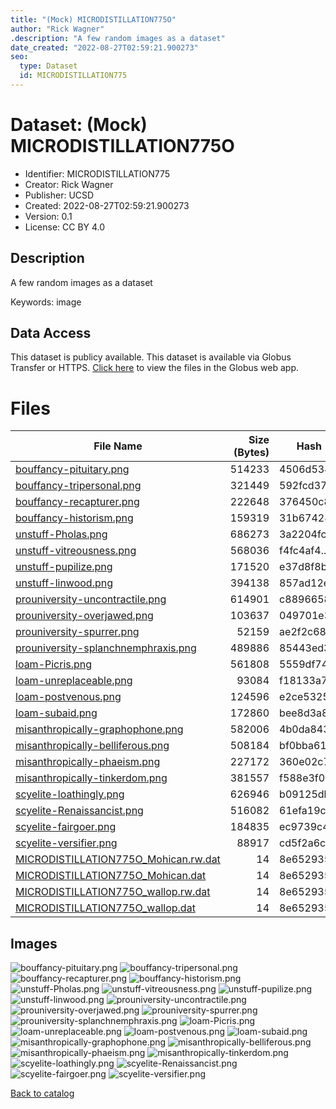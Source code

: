 ```yaml
---
title: "(Mock) MICRODISTILLATION775O"
author: "Rick Wagner"
.description: "A few random images as a dataset"
date_created: "2022-08-27T02:59:21.900273"
seo:
  type: Dataset
  id: MICRODISTILLATION775
---
```

# Dataset: (Mock) MICRODISTILLATION775O
- Identifier: MICRODISTILLATION775
- Creator: Rick Wagner
- Publisher: UCSD
- Created: 2022-08-27T02:59:21.900273
- Version: 0.1
- License: CC BY 4.0
## Description
A few random images as a dataset

Keywords: image
## Data Access
This dataset is publicy available.
This dataset is available via Globus Transfer or HTTPS.
[Click here](https://app.globus.org/file-manager?origin_id=6528bad5-bc02-497d-8a4f-a38547d0e72a&origin_path=/serverless/public/MICRODISTILLATION775/) to view the files in the Globus web app.
# Files
|                                                                           File Name                                                                           |Size (Bytes)|   Hash    |
|---------------------------------------------------------------------------------------------------------------------------------------------------------------|-----------:|-----------|
|[bouffancy-pituitary.png](https://g-b0978f.0ed28.75bc.data.globus.org/serverless/public/MICRODISTILLATION775/bouffancy-pituitary.png)                          |      514233|4506d534...|
|[bouffancy-tripersonal.png](https://g-b0978f.0ed28.75bc.data.globus.org/serverless/public/MICRODISTILLATION775/bouffancy-tripersonal.png)                      |      321449|592fcd37...|
|[bouffancy-recapturer.png](https://g-b0978f.0ed28.75bc.data.globus.org/serverless/public/MICRODISTILLATION775/bouffancy-recapturer.png)                        |      222648|376450c8...|
|[bouffancy-historism.png](https://g-b0978f.0ed28.75bc.data.globus.org/serverless/public/MICRODISTILLATION775/bouffancy-historism.png)                          |      159319|31b67428...|
|[unstuff-Pholas.png](https://g-b0978f.0ed28.75bc.data.globus.org/serverless/public/MICRODISTILLATION775/unstuff-Pholas.png)                                    |      686273|3a2204fc...|
|[unstuff-vitreousness.png](https://g-b0978f.0ed28.75bc.data.globus.org/serverless/public/MICRODISTILLATION775/unstuff-vitreousness.png)                        |      568036|f4fc4af4...|
|[unstuff-pupilize.png](https://g-b0978f.0ed28.75bc.data.globus.org/serverless/public/MICRODISTILLATION775/unstuff-pupilize.png)                                |      171520|e37d8f8b...|
|[unstuff-linwood.png](https://g-b0978f.0ed28.75bc.data.globus.org/serverless/public/MICRODISTILLATION775/unstuff-linwood.png)                                  |      394138|857ad12e...|
|[prouniversity-uncontractile.png](https://g-b0978f.0ed28.75bc.data.globus.org/serverless/public/MICRODISTILLATION775/prouniversity-uncontractile.png)          |      614901|c8896658...|
|[prouniversity-overjawed.png](https://g-b0978f.0ed28.75bc.data.globus.org/serverless/public/MICRODISTILLATION775/prouniversity-overjawed.png)                  |      103637|049701e3...|
|[prouniversity-spurrer.png](https://g-b0978f.0ed28.75bc.data.globus.org/serverless/public/MICRODISTILLATION775/prouniversity-spurrer.png)                      |       52159|ae2f2c68...|
|[prouniversity-splanchnemphraxis.png](https://g-b0978f.0ed28.75bc.data.globus.org/serverless/public/MICRODISTILLATION775/prouniversity-splanchnemphraxis.png)  |      489886|85443ed3...|
|[loam-Picris.png](https://g-b0978f.0ed28.75bc.data.globus.org/serverless/public/MICRODISTILLATION775/loam-Picris.png)                                          |      561808|5559df74...|
|[loam-unreplaceable.png](https://g-b0978f.0ed28.75bc.data.globus.org/serverless/public/MICRODISTILLATION775/loam-unreplaceable.png)                            |       93084|f18133a7...|
|[loam-postvenous.png](https://g-b0978f.0ed28.75bc.data.globus.org/serverless/public/MICRODISTILLATION775/loam-postvenous.png)                                  |      124596|e2ce5325...|
|[loam-subaid.png](https://g-b0978f.0ed28.75bc.data.globus.org/serverless/public/MICRODISTILLATION775/loam-subaid.png)                                          |      172860|bee8d3a8...|
|[misanthropically-graphophone.png](https://g-b0978f.0ed28.75bc.data.globus.org/serverless/public/MICRODISTILLATION775/misanthropically-graphophone.png)        |      582006|4b0da843...|
|[misanthropically-belliferous.png](https://g-b0978f.0ed28.75bc.data.globus.org/serverless/public/MICRODISTILLATION775/misanthropically-belliferous.png)        |      508184|bf0bba61...|
|[misanthropically-phaeism.png](https://g-b0978f.0ed28.75bc.data.globus.org/serverless/public/MICRODISTILLATION775/misanthropically-phaeism.png)                |      227172|360e02c7...|
|[misanthropically-tinkerdom.png](https://g-b0978f.0ed28.75bc.data.globus.org/serverless/public/MICRODISTILLATION775/misanthropically-tinkerdom.png)            |      381557|f588e3f0...|
|[scyelite-loathingly.png](https://g-b0978f.0ed28.75bc.data.globus.org/serverless/public/MICRODISTILLATION775/scyelite-loathingly.png)                          |      626946|b09125db...|
|[scyelite-Renaissancist.png](https://g-b0978f.0ed28.75bc.data.globus.org/serverless/public/MICRODISTILLATION775/scyelite-Renaissancist.png)                    |      516082|61efa19c...|
|[scyelite-fairgoer.png](https://g-b0978f.0ed28.75bc.data.globus.org/serverless/public/MICRODISTILLATION775/scyelite-fairgoer.png)                              |      184835|ec9739c4...|
|[scyelite-versifier.png](https://g-b0978f.0ed28.75bc.data.globus.org/serverless/public/MICRODISTILLATION775/scyelite-versifier.png)                            |       88917|cd5f2a6c...|
|[MICRODISTILLATION775O_Mohican.rw.dat](https://g-b0978f.0ed28.75bc.data.globus.org/serverless/public/MICRODISTILLATION775/MICRODISTILLATION775O_Mohican.rw.dat)|          14|8e652935...|
|[MICRODISTILLATION775O_Mohican.dat](https://g-b0978f.0ed28.75bc.data.globus.org/serverless/public/MICRODISTILLATION775/MICRODISTILLATION775O_Mohican.dat)      |          14|8e652935...|
|[MICRODISTILLATION775O_wallop.rw.dat](https://g-b0978f.0ed28.75bc.data.globus.org/serverless/public/MICRODISTILLATION775/MICRODISTILLATION775O_wallop.rw.dat)  |          14|8e652935...|
|[MICRODISTILLATION775O_wallop.dat](https://g-b0978f.0ed28.75bc.data.globus.org/serverless/public/MICRODISTILLATION775/MICRODISTILLATION775O_wallop.dat)        |          14|8e652935...|
## Images
![bouffancy-pituitary.png](https://g-b0978f.0ed28.75bc.data.globus.org/serverless/public/MICRODISTILLATION775/bouffancy-pituitary.png) ![bouffancy-tripersonal.png](https://g-b0978f.0ed28.75bc.data.globus.org/serverless/public/MICRODISTILLATION775/bouffancy-tripersonal.png) ![bouffancy-recapturer.png](https://g-b0978f.0ed28.75bc.data.globus.org/serverless/public/MICRODISTILLATION775/bouffancy-recapturer.png) ![bouffancy-historism.png](https://g-b0978f.0ed28.75bc.data.globus.org/serverless/public/MICRODISTILLATION775/bouffancy-historism.png) ![unstuff-Pholas.png](https://g-b0978f.0ed28.75bc.data.globus.org/serverless/public/MICRODISTILLATION775/unstuff-Pholas.png) ![unstuff-vitreousness.png](https://g-b0978f.0ed28.75bc.data.globus.org/serverless/public/MICRODISTILLATION775/unstuff-vitreousness.png) ![unstuff-pupilize.png](https://g-b0978f.0ed28.75bc.data.globus.org/serverless/public/MICRODISTILLATION775/unstuff-pupilize.png) ![unstuff-linwood.png](https://g-b0978f.0ed28.75bc.data.globus.org/serverless/public/MICRODISTILLATION775/unstuff-linwood.png) ![prouniversity-uncontractile.png](https://g-b0978f.0ed28.75bc.data.globus.org/serverless/public/MICRODISTILLATION775/prouniversity-uncontractile.png) ![prouniversity-overjawed.png](https://g-b0978f.0ed28.75bc.data.globus.org/serverless/public/MICRODISTILLATION775/prouniversity-overjawed.png) ![prouniversity-spurrer.png](https://g-b0978f.0ed28.75bc.data.globus.org/serverless/public/MICRODISTILLATION775/prouniversity-spurrer.png) ![prouniversity-splanchnemphraxis.png](https://g-b0978f.0ed28.75bc.data.globus.org/serverless/public/MICRODISTILLATION775/prouniversity-splanchnemphraxis.png) ![loam-Picris.png](https://g-b0978f.0ed28.75bc.data.globus.org/serverless/public/MICRODISTILLATION775/loam-Picris.png) ![loam-unreplaceable.png](https://g-b0978f.0ed28.75bc.data.globus.org/serverless/public/MICRODISTILLATION775/loam-unreplaceable.png) ![loam-postvenous.png](https://g-b0978f.0ed28.75bc.data.globus.org/serverless/public/MICRODISTILLATION775/loam-postvenous.png) ![loam-subaid.png](https://g-b0978f.0ed28.75bc.data.globus.org/serverless/public/MICRODISTILLATION775/loam-subaid.png) ![misanthropically-graphophone.png](https://g-b0978f.0ed28.75bc.data.globus.org/serverless/public/MICRODISTILLATION775/misanthropically-graphophone.png) ![misanthropically-belliferous.png](https://g-b0978f.0ed28.75bc.data.globus.org/serverless/public/MICRODISTILLATION775/misanthropically-belliferous.png) ![misanthropically-phaeism.png](https://g-b0978f.0ed28.75bc.data.globus.org/serverless/public/MICRODISTILLATION775/misanthropically-phaeism.png) ![misanthropically-tinkerdom.png](https://g-b0978f.0ed28.75bc.data.globus.org/serverless/public/MICRODISTILLATION775/misanthropically-tinkerdom.png) ![scyelite-loathingly.png](https://g-b0978f.0ed28.75bc.data.globus.org/serverless/public/MICRODISTILLATION775/scyelite-loathingly.png) ![scyelite-Renaissancist.png](https://g-b0978f.0ed28.75bc.data.globus.org/serverless/public/MICRODISTILLATION775/scyelite-Renaissancist.png) ![scyelite-fairgoer.png](https://g-b0978f.0ed28.75bc.data.globus.org/serverless/public/MICRODISTILLATION775/scyelite-fairgoer.png) ![scyelite-versifier.png](https://g-b0978f.0ed28.75bc.data.globus.org/serverless/public/MICRODISTILLATION775/scyelite-versifier.png) 

[Back to catalog](../)

